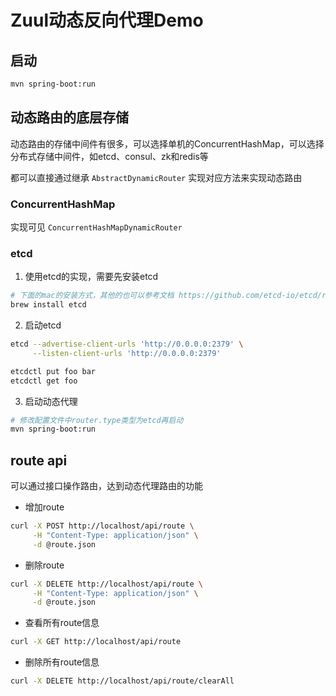 
# Zuul动态反向代理Demo

## 启动
```bash
mvn spring-boot:run
```

## 动态路由的底层存储
动态路由的存储中间件有很多，可以选择单机的ConcurrentHashMap，可以选择分布式存储中间件，如etcd、consul、zk和redis等

都可以直接通过继承 `AbstractDynamicRouter` 实现对应方法来实现动态路由

### ConcurrentHashMap
实现可见 `ConcurrentHashMapDynamicRouter`

### etcd
1. 使用etcd的实现，需要先安装etcd
```bash
# 下面的mac的安装方式，其他的也可以参考文档 https://github.com/etcd-io/etcd/releases
brew install etcd
```

2. 启动etcd

```bash
etcd --advertise-client-urls 'http://0.0.0.0:2379' \
     --listen-client-urls 'http://0.0.0.0:2379'
```

```bash
etcdctl put foo bar
etcdctl get foo 
```

3. 启动动态代理

```bash
# 修改配置文件中router.type类型为etcd再启动
mvn spring-boot:run
```

## route api
可以通过接口操作路由，达到动态代理路由的功能

- 增加route
```bash
curl -X POST http://localhost/api/route \
     -H "Content-Type: application/json" \
     -d @route.json
```

- 删除route
```bash
curl -X DELETE http://localhost/api/route \
     -H "Content-Type: application/json" \
     -d @route.json
```


- 查看所有route信息
```bash
curl -X GET http://localhost/api/route 
```

- 删除所有route信息
```bash
curl -X DELETE http://localhost/api/route/clearAll
```
